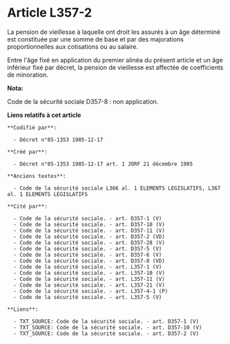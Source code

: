 # Article L357-2

La pension de vieillesse à laquelle ont droit les assurés à un âge déterminé est constituée par une somme de base et par des
majorations proportionnelles aux cotisations ou au salaire.

Entre l'âge fixé en application du premier alinéa du présent article et un âge inférieur fixé par décret, la pension de
vieillesse est affectée de coefficients de minoration.

**Nota:**

Code de la sécurité sociale D357-8 : non application.

**Liens relatifs à cet article**

	**Codifié par**:

	  - Décret n°85-1353 1985-12-17

	**Créé par**:

	  - Décret n°85-1353 1985-12-17 art. 1 JORF 21 décembre 1985

	**Anciens textes**:

	  - Code de la sécurité sociale L366 al. 1 ELEMENTS LEGISLATIFS, L367 al. 1 ELEMENTS LEGISLATIFS

	**Cité par**:

	  - Code de la sécurité sociale. - art. D357-1 (V)
	  - Code de la sécurité sociale. - art. D357-10 (V)
	  - Code de la sécurité sociale. - art. D357-11 (V)
	  - Code de la sécurité sociale. - art. D357-2 (VD)
	  - Code de la sécurité sociale. - art. D357-28 (V)
	  - Code de la sécurité sociale. - art. D357-5 (V)
	  - Code de la sécurité sociale. - art. D357-6 (V)
	  - Code de la sécurité sociale. - art. D357-8 (VD)
	  - Code de la sécurité sociale. - art. L357-1 (V)
	  - Code de la sécurité sociale. - art. L357-10 (V)
	  - Code de la sécurité sociale. - art. L357-11 (V)
	  - Code de la sécurité sociale. - art. L357-21 (V)
	  - Code de la sécurité sociale. - art. L357-4-1 (P)
	  - Code de la sécurité sociale. - art. L357-5 (V)

	**Liens**:

	  - TXT_SOURCE: Code de la sécurité sociale. - art. D357-1 (V)
	  - TXT_SOURCE: Code de la sécurité sociale. - art. D357-10 (V)
	  - TXT_SOURCE: Code de la sécurité sociale. - art. D357-2 (V)

